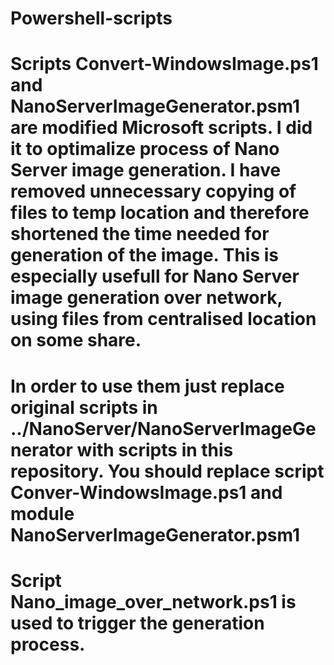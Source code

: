 # Powershell-scripts
# Scripts Convert-WindowsImage.ps1 and NanoServerImageGenerator.psm1 are modified Microsoft scripts. I did it to optimalize process of Nano Server image generation. I have removed unnecessary copying of files to temp location and therefore shortened the time needed for generation of the image. This is especially usefull for Nano Server image generation over network, using files from centralised location on some share. 
# In order to use them just replace original scripts in ../NanoServer/NanoServerImageGenerator with scripts in this repository. You should replace script Conver-WindowsImage.ps1 and module NanoServerImageGenerator.psm1 
# Script Nano_image_over_network.ps1 is used to trigger the generation process. 
